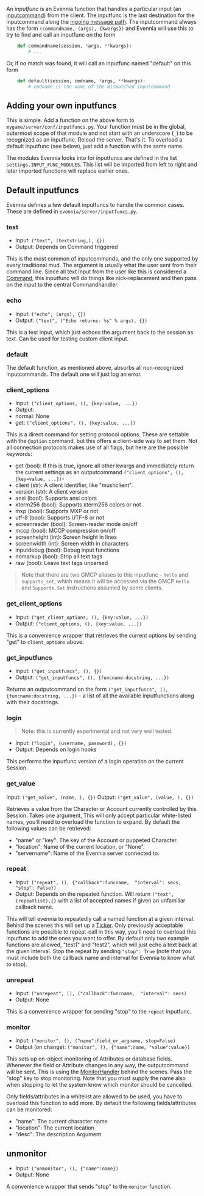 
An *inputfunc* is an Evennia function that handles a particular input (an [inputcommand](OOB.md)) from the client. The inputfunc is the last destination for the inputcommand along the [ingoing message path](messagepath#the-ingoing-message-path). The inputcommand always has the form `(commandname, (args), {kwargs})` and Evennia will use this to try to find and call an inputfunc on the form 

```python
    def commandname(session, *args, **kwargs):
        # ...

```
Or, if no match was found, it will call an inputfunc named "default" on this form

```python
    def default(session, cmdname, *args, **kwargs):
        # cmdname is the name of the mismatched inputcommand

```

## Adding your own inputfuncs

This is simple. Add a function on the above form to `mygame/server/conf/inputfuncs.py`. Your function must be in the global, outermost scope of that module and not start with an underscore (`_`) to be recognized as an inputfunc.  Reload the server. That's it. To overload a default inputfunc (see below), just add a function with the same name. 

The modules Evennia looks into for inputfuncs are defined in the list `settings.INPUT_FUNC_MODULES`. This list will be imported from left to right and later imported functions will replace earlier ones. 

## Default inputfuncs

Evennia defines a few default inputfuncs to handle the common cases. These are defined in `evennia/server/inputfuncs.py`.

### text

 - Input: `("text", (textstring,), {})`
 - Output: Depends on Command triggered

This is the most common of inputcommands, and the only one supported by every traditional mud. The argument is usually what the user sent from their command line. Since all text input from the user like this is considered a [Command](Commands.md), this inputfunc will do things like nick-replacement and then pass on the input to the central Commandhandler. 

### echo

 - Input: `("echo", (args), {})`
 - Output: `("text", ("Echo returns: %s" % args), {})`

This is a test input, which just echoes the argument back to the session as text. Can be used for testing custom client input. 

### default

The default function, as mentioned above, absorbs all non-recognized inputcommands. The default one will just log an error. 

### client_options

 - Input: `("client_options, (), {key:value, ...})`
 - Output:
  - normal: None
  - get: `("client_options", (), {key:value, ...})`

This is a direct command for setting protocol options. These are settable with the `@option` command, but this offers a client-side way to set them. Not all connection protocols makes use of all flags, but here are the possible keywords: 

 - get (bool): If this is true, ignore all other kwargs and immediately return the current settings as an outputcommand `("client_options", (), {key=value, ...})`-        
 - client (str): A client identifier, like "mushclient".
 - version (str): A client version
 - ansi (bool): Supports ansi colors
 - xterm256 (bool): Supports xterm256 colors or not
 - mxp (bool): Supports MXP or not
 - utf-8 (bool): Supports UTF-8 or not
 - screenreader (bool): Screen-reader mode on/off
 - mccp (bool): MCCP compression on/off
 - screenheight (int): Screen height in lines
 - screenwidth (int): Screen width in characters
 - inputdebug (bool): Debug input functions
 - nomarkup (bool): Strip all text tags
 - raw (bool): Leave text tags unparsed 

> Note that there are two GMCP aliases to this inputfunc - `hello` and `supports_set`, which means it will be accessed via the GMCP `Hello` and `Supports.Set` instructions assumed by some clients. 

### get_client_options

 - Input: `("get_client_options, (), {key:value, ...})`
 - Output: `("client_options, (), {key:value, ...})`

This is a convenience wrapper that retrieves the current options by sending "get" to `client_options` above. 

### get_inputfuncs

- Input: `("get_inputfuncs", (), {})`
- Output: `("get_inputfuncs", (), {funcname:docstring, ...})`
 
Returns an outputcommand on the form `("get_inputfuncs", (), {funcname:docstring, ...})` - a list of all the available inputfunctions along with their docstrings. 

### login

> Note: this is currently experimental and not very well tested.

 - Input: `("login", (username, password), {})`
 - Output: Depends on login hooks

This performs the inputfunc version of a login operation on the current Session.

### get_value

Input: `("get_value", (name, ), {})`
Output: `("get_value", (value, ), {})`

Retrieves a value from the Character or Account currently controlled by this Session. Takes one argument, This will only accept particular white-listed names, you'll need to overload the function to expand. By default the following values can be retrieved: 

 - "name" or "key": The key of the Account or puppeted Character.
 - "location": Name of the current location, or "None".
 - "servername": Name of the Evennia server connected to.

### repeat 

 - Input: `("repeat", (), {"callback":funcname, 
                       "interval": secs, "stop": False})` 
 - Output: Depends on the repeated function. Will return `("text", (repeatlist),{}` with a list of accepted names if given an unfamiliar callback name. 

This will tell evennia to repeatedly call a named function at a given interval. Behind the scenes this will set up a [Ticker](TickerHandler.md). Only previously acceptable functions are possible to repeat-call in this way, you'll need to overload this inputfunc to add the ones you want to offer. By default only two example functions are allowed, "test1" and "test2", which will just echo a text back at the given interval. Stop the repeat by sending `"stop": True` (note that you must include both the callback name and interval for Evennia to know what to stop). 

### unrepeat

 - Input: `("unrepeat", (), ("callback":funcname, 
                             "interval": secs)`
 - Output: None

This is a convenience wrapper for sending "stop" to the `repeat` inputfunc. 

### monitor

 - Input: `("monitor", (), ("name":field_or_argname, stop=False)`
 - Output (on change): `("monitor", (), {"name":name, "value":value})`

This sets up on-object monitoring of Attributes or database fields. Whenever the field or Attribute changes in any way, the outputcommand will be sent. This is using the [MonitorHandler](MonitorHandler.md) behind the scenes. Pass the "stop" key to stop monitoring. Note that you must supply the name also when stopping to let the system know which monitor should be cancelled. 

Only fields/attributes in a whitelist are allowed to be used, you have to overload this function to add more. By default the following fields/attributes can be monitored:

 - "name": The current character name 
 - "location": The current location
 - "desc": The description Argument

## unmonitor

 - Input: `("unmonitor", (), {"name":name})`
 - Output: None

A convenience wrapper that sends "stop" to the `monitor` function. 